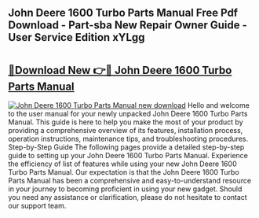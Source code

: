 ## John Deere 1600 Turbo Parts Manual Free Pdf Download - Part-sba New Repair Owner Guide - User Service Edition xYLgg

# <h2><a href="http://bc94978.oget.top/?id=John+Deere+1600+Turbo+Parts+Manual">🔗Download New 👉🔴 John Deere 1600 Turbo Parts Manual</a></h2>

[![John Deere 1600 Turbo Parts Manual new download](https://i.imgur.com/5g1atiW.png)](http://bc94978.oget.top/?id=John+Deere+1600+Turbo+Parts+Manual)
Hello and welcome to the user manual for your newly unpacked John Deere 1600 Turbo Parts Manual. This guide is here to help you make the most of your product by providing a comprehensive overview of its features, installation process, operation instructions, maintenance tips, and troubleshooting procedures. Step-by-Step Guide The following pages provide a detailed step-by-step guide to setting up your John Deere 1600 Turbo Parts Manual. Experience the efficiency of list of features while using your new John Deere 1600 Turbo Parts Manual. Our expectation is that the John Deere 1600 Turbo Parts Manual has been a comprehensive and easy-to-understand resource in your journey to becoming proficient in using your new gadget. Should you need any assistance or clarification, please do not hesitate to contact our support team.
